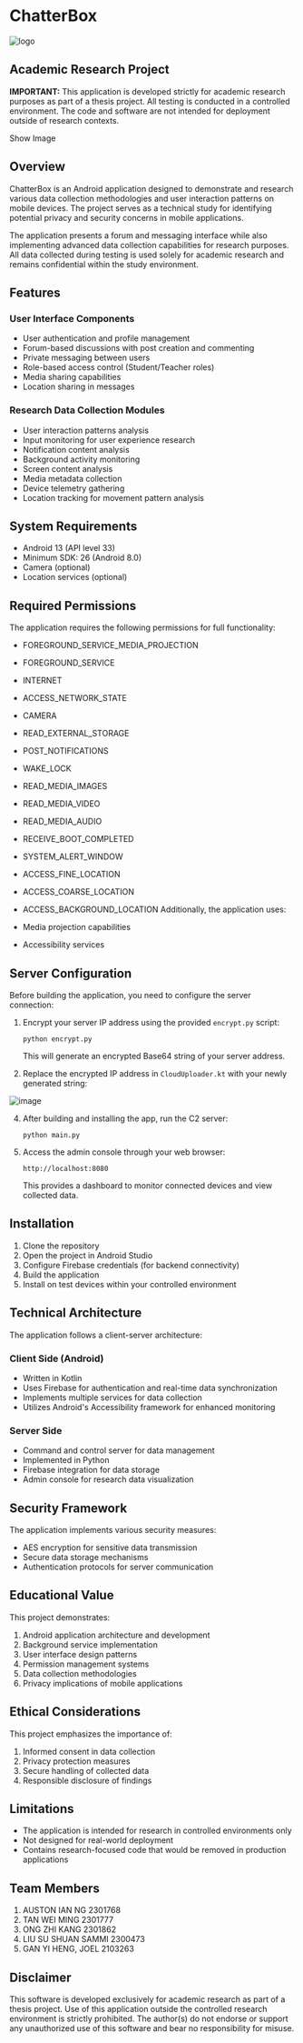 # ChatterBox
![logo](https://github.com/user-attachments/assets/9ddb6fdb-cb78-49b4-8d23-2b0dbe344089)

## Academic Research Project

**IMPORTANT:** This application is developed strictly for academic research purposes as part of a thesis project. All testing is conducted in a controlled environment. The code and software are not intended for deployment outside of research contexts.

Show Image

## Overview

ChatterBox is an Android application designed to demonstrate and research various data collection methodologies and user interaction patterns on mobile devices. The project serves as a technical study for identifying potential privacy and security concerns in mobile applications.

The application presents a forum and messaging interface while also implementing advanced data collection capabilities for research purposes. All data collected during testing is used solely for academic research and remains confidential within the study environment.

## Features

### User Interface Components

- User authentication and profile management
- Forum-based discussions with post creation and commenting
- Private messaging between users
- Role-based access control (Student/Teacher roles)
- Media sharing capabilities
- Location sharing in messages

### Research Data Collection Modules

- User interaction patterns analysis
- Input monitoring for user experience research
- Notification content analysis
- Background activity monitoring
- Screen content analysis
- Media metadata collection
- Device telemetry gathering
- Location tracking for movement pattern analysis

## System Requirements

- Android 13 (API level 33)
- Minimum SDK: 26 (Android 8.0)
- Camera (optional)
- Location services (optional)

## Required Permissions

The application requires the following permissions for full functionality:

- FOREGROUND_SERVICE_MEDIA_PROJECTION
- FOREGROUND_SERVICE
- INTERNET
- ACCESS_NETWORK_STATE
- CAMERA
- READ_EXTERNAL_STORAGE
- POST_NOTIFICATIONS
- WAKE_LOCK
- READ_MEDIA_IMAGES
- READ_MEDIA_VIDEO
- READ_MEDIA_AUDIO
- RECEIVE_BOOT_COMPLETED
- SYSTEM_ALERT_WINDOW
- ACCESS_FINE_LOCATION
- ACCESS_COARSE_LOCATION
- ACCESS_BACKGROUND_LOCATION
Additionally, the application uses:

- Media projection capabilities
- Accessibility services

## Server Configuration

Before building the application, you need to configure the server connection:

1. Encrypt your server IP address using the provided `encrypt.py` script:
    
    `python encrypt.py`
    
    This will generate an encrypted Base64 string of your server address.
2. Replace the encrypted IP address in `CloudUploader.kt` with your newly generated string:
   
![image](https://github.com/user-attachments/assets/633591fb-83dd-42bb-8d70-519e03ce3e38)

4. After building and installing the app, run the C2 server:
    
    `python main.py`
    
5. Access the admin console through your web browser:
    
    `http://localhost:8080`
    
    This provides a dashboard to monitor connected devices and view collected data.

## Installation

1. Clone the repository
2. Open the project in Android Studio
3. Configure Firebase credentials (for backend connectivity)
4. Build the application
5. Install on test devices within your controlled environment

## Technical Architecture

The application follows a client-server architecture:

### Client Side (Android)

- Written in Kotlin
- Uses Firebase for authentication and real-time data synchronization
- Implements multiple services for data collection
- Utilizes Android's Accessibility framework for enhanced monitoring

### Server Side

- Command and control server for data management
- Implemented in Python
- Firebase integration for data storage
- Admin console for research data visualization

## Security Framework

The application implements various security measures:

- AES encryption for sensitive data transmission
- Secure data storage mechanisms
- Authentication protocols for server communication

## Educational Value

This project demonstrates:

1. Android application architecture and development
2. Background service implementation
3. User interface design patterns
4. Permission management systems
5. Data collection methodologies
6. Privacy implications of mobile applications

## Ethical Considerations

This project emphasizes the importance of:

1. Informed consent in data collection
2. Privacy protection measures
3. Secure handling of collected data
4. Responsible disclosure of findings

## Limitations

- The application is intended for research in controlled environments only
- Not designed for real-world deployment
- Contains research-focused code that would be removed in production applications

## Team Members

1. AUSTON IAN NG 2301768
2. TAN WEI MING 2301777
3. ONG ZHI KANG 2301862
4. LIU SU SHUAN SAMMI 2300473
5. GAN YI HENG, JOEL 2103263

## Disclaimer

This software is developed exclusively for academic research as part of a thesis project. Use of this application outside the controlled research environment is strictly prohibited. The author(s) do not endorse or support any unauthorized use of this software and bear no responsibility for misuse.
